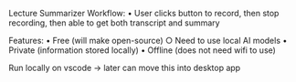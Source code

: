 Lecture Summarizer
Workflow:
  • User clicks button to record, then stop recording, then able to get both transcript and summary

Features:
  • Free (will make open-source)
    ○ Need to use local AI models
  • Private (information stored locally)
  • Offline (does not need wifi to use)

Run locally on vscode → later can move this into desktop app
